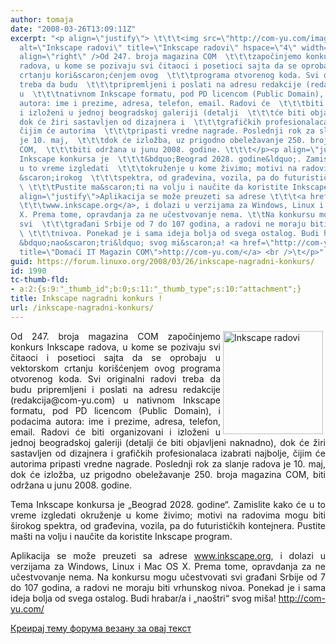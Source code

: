 ```yaml
---
author: tomaja
date: "2008-03-26T13:09:11Z"
excerpt: "<p align=\"justify\"> \t\t\t<img src=\"http://com-yu.com/images/ins2/3.jpg\"
  alt=\"Inkscape radovi\" title=\"Inkscape radovi\" hspace=\"4\" width=\"160\" height=\"165\"
  align=\"right\" />Od 247. broja magazina COM  \t\t\tzapočinjemo konkurs Inkscape
  radova, u kome se pozivaju svi čitaoci i posetioci sajta da se oprobaju u vektorskom
  crtanju kori&scaron;ćenjem ovog  \t\t\tprograma otvorenog koda. Svi originalni radovi
  treba da budu  \t\t\tpripremljeni i poslati na adresu redakcije (redakcija@com-yu.com)
  u  \t\t\tnativnom Inkscape formatu, pod PD licencom (Public Domain), i  \t\t\tpodacima
  autora: ime i prezime, adresa, telefon, email. Radovi će  \t\t\tbiti organizovani
  i izloženi u jednoj beogradskoj galeriji (detalji  \t\t\tće biti objavljeni naknadno),
  dok će žiri sastavljen od dizajnera i  \t\t\tgrafičkih profesionalaca izabrati najbolje,
  čijim će autorima  \t\t\tpripasti vredne nagrade. Poslednji rok za slanje radova
  je 10. maj,  \t\t\tdok će izložba, uz prigodno obeležavanje 250. broja magazina
  COM,  \t\t\tbiti održana u junu 2008. godine. \t\t\t</p><p align=\"justify\">Tema
  Inkscape konkursa je  \t\t\t&bdquo;Beograd 2028. godine&ldquo;. Zamislite kako će
  u to vreme izgledati  \t\t\tokruženje u kome živimo; motivi na radovima mogu biti
  &scaron;irokog  \t\t\tspektra, od građevina, vozila, pa do futurističkih kontejnera.
  \ \t\t\tPustite ma&scaron;ti na volju i naučite da koristite Inkscape program.  \t\t\t</p><p
  align=\"justify\">Aplikacija se može preuzeti sa adrese \t\t\t<a href=\"http://www.inkscape.org/\">
  \t\t\twww.inkscape.org</a>, i dolazi u verzijama za Windows, Linux i Mac  \t\t\tOS
  X. Prema tome, opravdanja za ne učestvovanje nema. \t\tNa konkursu mogu učestvovati
  svi  \t\t\tgrađani Srbije od 7 do 107 godina, a radovi ne moraju biti vrhunskog
  \ \t\t\tnivoa. Ponekad je i sama ideja bolja od svega ostalog. Budi hrabar/a  \t\t\ti
  &bdquo;nao&scaron;tri&ldquo; svog mi&scaron;a! <a href=\"http://com-yu.com/\" target=\"_blank\"
  title=\"Domaći IT Magazin COM\">http://com-yu.com/</a> <br />\t</p>"
guid: https://forum.linuxo.org/2008/03/26/inkscape-nagradni-konkurs/
id: 1990
tc-thumb-fld:
- a:2:{s:9:"_thumb_id";b:0;s:11:"_thumb_type";s:10:"attachment";}
title: Inkscape nagradni konkurs !
url: /inkscape-nagradni-konkurs/
---
```

<p align="justify">
  <img src="http://com-yu.com/images/ins2/3.jpg" alt="Inkscape radovi" title="Inkscape radovi" hspace="4" width="160" height="165" align="right" />Od 247. broja magazina COM započinjemo konkurs Inkscape radova, u kome se pozivaju svi čitaoci i posetioci sajta da se oprobaju u vektorskom crtanju kori&scaron;ćenjem ovog programa otvorenog koda. Svi originalni radovi treba da budu pripremljeni i poslati na adresu redakcije (redakcija@com-yu.com) u nativnom Inkscape formatu, pod PD licencom (Public Domain), i podacima autora: ime i prezime, adresa, telefon, email. Radovi će biti organizovani i izloženi u jednoj beogradskoj galeriji (detalji će biti objavljeni naknadno), dok će žiri sastavljen od dizajnera i grafičkih profesionalaca izabrati najbolje, čijim će autorima pripasti vredne nagrade. Poslednji rok za slanje radova je 10. maj, dok će izložba, uz prigodno obeležavanje 250. broja magazina COM, biti održana u junu 2008. godine.
</p>

<p align="justify">
  Tema Inkscape konkursa je &bdquo;Beograd 2028. godine&ldquo;. Zamislite kako će u to vreme izgledati okruženje u kome živimo; motivi na radovima mogu biti &scaron;irokog spektra, od građevina, vozila, pa do futurističkih kontejnera. Pustite ma&scaron;ti na volju i naučite da koristite Inkscape program.
</p>

<p align="justify">
  Aplikacija se može preuzeti sa adrese <a href="http://www.inkscape.org/"> www.inkscape.org</a>, i dolazi u verzijama za Windows, Linux i Mac OS X. Prema tome, opravdanja za ne učestvovanje nema. Na konkursu mogu učestvovati svi građani Srbije od 7 do 107 godina, a radovi ne moraju biti vrhunskog nivoa. Ponekad je i sama ideja bolja od svega ostalog. Budi hrabar/a i &bdquo;nao&scaron;tri&ldquo; svog mi&scaron;a! <a href="http://com-yu.com/" target="_blank" title="Domaći IT Magazin COM">http://com-yu.com/</a>
</p>

<!--break-->

[Креирај тему форума везану за овај текст](https://linuxo.org/nova-tema-na-forumu/?se_pid=1990)